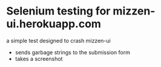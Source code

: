 Selenium testing for mizzen-ui.herokuapp.com
==============

a simple test designed to crash mizzen-ui

- sends garbage strings to the submission form
- takes a screenshot